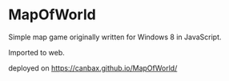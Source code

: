 # MapOfWorld

Simple map game originally written for Windows 8 in JavaScript. 

Imported to web.

deployed on https://canbax.github.io/MapOfWorld/
